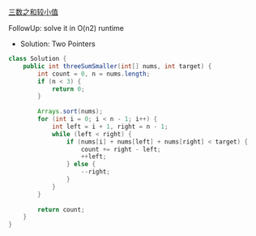 [三数之和较小值](https://leetcode.com/problems/3sum-smaller/description/)

FollowUp: solve it in O(n2) runtime <br>
- Solution: Two Pointers
```java
class Solution {
    public int threeSumSmaller(int[] nums, int target) {
        int count = 0, n = nums.length;
        if (n < 3) {
            return 0;
        }
        
        Arrays.sort(nums);
        for (int i = 0; i < n - 1; i++) {
            int left = i + 1, right = n - 1;
            while (left < right) {
                if (nums[i] + nums[left] + nums[right] < target) {
                    count += right - left;
                    ++left;
                } else {
                    --right;
                }
            }
        }
        
        return count;
    }
}
```
